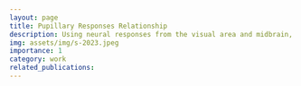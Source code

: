 ```yaml
---
layout: page
title: Pupillary Responses Relationship
description: Using neural responses from the visual area and midbrain, we predicted the pupillary area of mice. Our findings highlighted a regulatory impact of the visual cortex on the iris muscles, influencing the pupillary area.
img: assets/img/s-2023.jpeg
importance: 1
category: work
related_publications:
---
```


